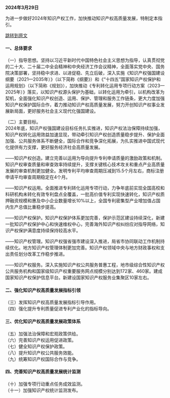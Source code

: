 **2024年3月29日**  

为进一步做好2024年知识产权工作，加快推动知识产权高质量发展，特制定本指引。

[跳转到原文](https://www.cnipa.gov.cn/art/2024/4/10/art_75_191496.html)

#### 一、总体要求

（一）指导思想。坚持以习近平新时代中国特色社会主义思想为指导，认真贯彻党的二十大、二十届二中全会精神和中央经济工作会议精神，全面落实党中央、国务院决策部署，坚持稳中求进、以进促稳、先立后破，深入实施《知识产权强国建设纲要（2021—2035年）》（以下简称《纲要》）和《“十四五”国家知识产权保护和运用规划》（以下简称《规划》），加快推动《专利转化运用专项行动方案（2023—2025年）》落实，以知识产权源头保护为基础，以转化运用为牵引，以机构改革为契机，全面强化知识产权创造、运用、保护、管理和服务工作链条，更大力度加强知识产权保护国际合作，着力推动知识产权高质量发展，努力开创知识产权事业发展新局面，更好服务社会主义现代化强国建设。

（二）主要目标。  
2024年底，知识产权强国建设目标任务扎实推进，知识产权法治保障持续加强，知识产权转化运用效益加速显现，带动牵引知识产权创造质量稳步提升、保护全面加强、公共服务体系不断健全，国际合作和竞争深化拓展，为扎实推进中国式现代化提供有力支撑，更好服务经济社会高质量发展。

——知识产权创造。建立完善以运用为导向提升专利申请质量的激励政策和机制。知识产权审查质量和审查效率持续提升，支撑关键核心技术攻关和重点产业高质量发展的审查机制更加健全。发明专利平均审查周期压减到15.5个月左右，商标注册申请平均审查周期稳定在4个月。

——知识产权运用。全面推进专利转化运用专项行动，力争年底前实现全国高校和科研机构未转化有效专利盘点全覆盖，一批高价值专利实现快速转化，知识产权质押融资规模和惠及中小企业数量增长10%以上，全国专利密集型产业增加值占国内生产总值比重稳步提高。

——知识产权保护。知识产权保护体系更加完善，保护示范区建设持续深化，新建一批知识产权保护中心和快速维权中心，完善海外知识产权纠纷应对指导网络，知识产权保护满意度持续保持较高水平。

——知识产权管理。知识产权强省强市建设深入推进，局省市协同联动工作机制持续优化。地方知识产权管理体制更加完善。知识产权领域中央与地方财政事权和支出责任划分改革工作稳步推进。

——知识产权服务。深入实施知识产权公共服务普惠工程，地市级综合性知识产权公共服务机构和国家级知识产权重要服务网点规模分别达到172家、460家。建成国家知识产权保护信息平台。新建设国家知识产权服务业集聚区10家左右。

#### 二、强化知识产权高质量发展指标引领  
（三）发挥知识产权高质量发展指标引导作用。  
（四）强化提升专利质量促进专利产业化的指标导向。  
#### 三、优化知识产权高质量发展政策体系  
（五）加强法治保障和宏观政策供给。  
（六）完善知识产权运用促进政策。  
（七）健全知识产权保护政策。  
（八）提升知识产权公共服务效能。  
（九）统筹知识产权国际合作与竞争。  
#### 四、完善知识产权高质量发展统计监测  
（十）加强专项行动重点任务成效监测。  
（十一）加强知识产权统计监测发布。